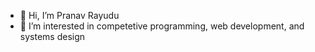 - 👋 Hi, I’m Pranav Rayudu
- 👀 I’m interested in competetive programming, web development, and systems design

<!---
t-prayudu/t-prayudu is a ✨ special ✨ repository because its `README.md` (this file) appears on your GitHub profile.
You can click the Preview link to take a look at your changes.
--->
